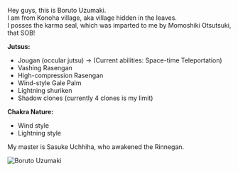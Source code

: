 Hey guys, this is Boruto Uzumaki.  
I am from Konoha village, aka village hidden in the leaves.  
I posses the karma seal, which was imparted to me by Momoshiki Otsutsuki, that SOB!  

__Jutsus:__
* Jougan (occular jutsu) -> (Current abilities: Space-time Teleportation)
* Vashing Rasengan
* High-compression Rasengan
* Wind-style Gale Palm
* Lightning shuriken
* Shadow clones (currently 4 clones is my limit)

__Chakra Nature:__
* Wind style
* Lightning style

My master is Sasuke Uchhiha, who awakened the Rinnegan.  

![Boruto Uzumaki](https://github.com/boruto-uzumaki/boruto-uzumaki/blob/master/boruto.jpg)
